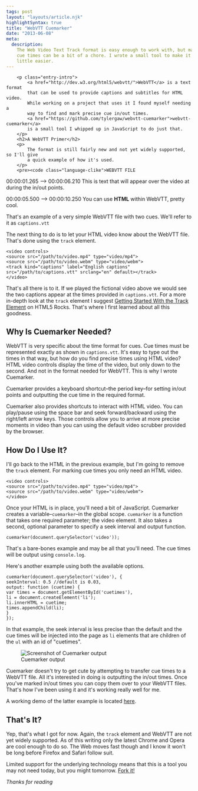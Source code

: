 ```yaml
---
tags: post
layout: "layouts/article.njk"
highlightSyntax: true
title: "WebVTT Cuemarker"
date: "2013-06-08"
meta:
  description:
    The Web Video Text Track format is easy enough to work with, but marking
    cue times can be a bit of a chore. I wrote a small tool to make it a
    little easier.
---
```


        <p class="entry-intro">
            <a href="http://dev.w3.org/html5/webvtt/">WebVTT</a> is a text format
            that can be used to provide captions and subtitles for HTML video.
            While working on a project that uses it I found myself needing a
            way to find and mark precise cue in/out times.
            <a href="https://github.com/tylergaw/webvtt-cuemarker">webvtt-cuemarker</a>
            is a small tool I whipped up in JavaScript to do just that.
        </p>
        <h2>A WebVTT Primer</h2>
        <p>
            The format is still fairly new and not yet widely supported, so I'll give
            a quick example of how it's used.
        </p>
        <pre><code class="language-clike">WEBVTT FILE

00:00:01.265 --> 00:00:06.210
This is text that will appear over the video at during the in/out points.

00:00:05.500 --> 00:00:10.250
You can use <b>HTML</b> within WebVTT, pretty cool.
</code></pre>

<p>
That's an example of a very simple WebVTT file with two cues. We'll
refer to it as <code>captions.vtt</code>
</p>
<p>
The next thing to do is to let your HTML video know about the WebVTT file.
That's done using the <code>track</code> element.
</p>
<pre><code class="language-markup">&lt;video controls&gt;
&lt;source src="/path/to/video.mp4" type="video/mp4"&gt;
&lt;source src="/path/to/video.webm" type="video/webm"&gt;
&lt;track kind="captions" label="English captions"
src="/path/to/captions.vtt" srclang="en" default>&lt;/track&gt;
&lt;/video&gt;
</code></pre>
<p>
That's all there is to it. If we played the fictional video above
we would see the two captions appear at the times provided in <code>captions.vtt</code>.
For a more in-depth look at the <code>track</code> element I suggest
<a href="http://www.html5rocks.com/en/tutorials/track/basics/">Getting Started With the Track Element</a>
on HTML5 Rocks. That's where I first learned about all this goodness.
</p>
<h2>Why Is Cuemarker Needed?</h2>
<p>
WebVTT is very specific about the time format for cues. Cue times must
be represented exactly as shown in <code>captions.vtt</code>. It's
easy to type out the times in that way, but how do you find
precise times using HTML video? HTML video controls display the time
of the video, but only down to the second. And not in the format needed
for WebVTT. This is why I wrote Cuemarker.
</p>
<p>
Cuemarker provides a keyboard shortcut–the period key–for setting in/out
points and outputting the cue time in the required format.
</p>
<p>
Cuemarker also provides shortcuts to interact with HTML
video. You can play/pause using the space bar and
seek forward/backward using the right/left arrow keys. Those controls
allow you to arrive at more precise moments in video than you can
using the default video scrubber provided by the browser.
</p>
<h2>How Do I Use It?</h2>
<p>
I'll go back to the HTML in the previous example, but I'm going to
remove the <code>track</code> element. For marking cue times you only
need an HTML video.
</p>
<pre><code class="language-markup">&lt;video controls&gt;
&lt;source src="/path/to/video.mp4" type="video/mp4"&gt;
&lt;source src="/path/to/video.webm" type="video/webm"&gt;
&lt;/video&gt;
</code></pre>
<p>
Once your HTML is in place, you'll need a bit of JavaScript.
Cuemarker creates a variable–<code>cuemarker</code>–in the global scope.
<code>cuemarker</code> is a function that takes one required parameter;
the video element. It also takes a second, optional parameter to
specify a seek interval and output function.
</p>
<pre><code class="language-javascript">cuemarker(document.querySelector('video'));
</code></pre>
<p>
That's a bare-bones example and may be all that you'll need. The cue
times will be output using <code>console.log</code>.
</p>
<p>
Here's another example using both the available options.
</p>
<pre><code class="language-javascript">cuemarker(document.querySelector('video'), {
seekInterval: 0.5 //default is 0.03,
output: function (cuetime) {
var times = document.getElementById('cuetimes'),
li = document.createElement('li');
li.innerHTML = cuetime;
times.appendChild(li);
}
});
</code></pre>
<p>
In that example, the seek interval is less precise than the default
and the cue times will be injected into the page as <code>li</code>
elements that are children of the <code>ul</code> with an id of "cuetimes".
</p>
<figure>
<img src='https://tylergaw.com/articles/assets/post-image-cuemarker-output.jpg' alt='Screenshot of Cuemarker output'>
<figcaption>Cuemarker output</figcaption>
</figure>
<p>
Cuemarker doesn't try to get cute by attempting to transfer cue times to
a WebVTT file. All it's interested in doing is outputting the
in/out times. Once you've marked in/out times you
can copy them over to your WebVTT files. That's how I've been using
it and it's working really well for me.
</p>
<p>
A working demo of the latter example is located
<a href="http://tylergaw.github.io/webvtt-cuemarker/demo.html">here</a>.
</p>
<h2>That's It?</h2>
<p>
Yep, that's what I got for now. Again, the <code>track</code> element
and WebVTT are not yet widely supported. As of this writing only the
latest Chrome and Opera are cool enough to do so. The Web moves fast though and
I know it won't be long before Firefox and Safari follow suit.
</p>
<p>
Limited support for the underlying technology means that this is a
tool you may not need today, but you might tomorrow.
<a href="https://github.com/tylergaw/webvtt-cuemarker">Fork it!</a>
</p>
<p>
<i>Thanks for reading</i>
</p>
